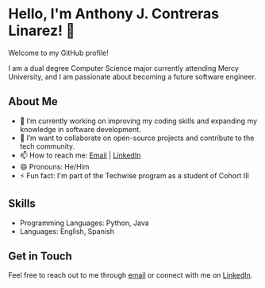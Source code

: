 # Hello, I'm Anthony J. Contreras Linarez! 👋

Welcome to my GitHub profile!

I am a dual degree Computer Science major currently attending Mercy University, and I am passionate about becoming a future software engineer.

## About Me

- 🔭 I’m currently working on improving my coding skills and expanding my knowledge in software development.
- 👯 I’m want to collaborate on open-source projects and contribute to the tech community.
- 📫 How to reach me: [Email](mailto:clanthony.j@gmail.com) | [LinkedIn](https://www.linkedin.com/in/anthony-contreras-linarez-7157bb2b8?lipi=urn%3Ali%3Apage%3Ad_flagship3_profile_view_base_contact_details%3BAptggbGwTfqGmsIac2dICw%3D%3D)
- 😄 Pronouns: He/Him
- ⚡ Fun fact: I'm part of the Techwise program as a student of Cohort III

## Skills

- Programming Languages: Python, Java
- Languages: English, Spanish

## Get in Touch

Feel free to reach out to me through [email](mailto:clanthony.j@gmail.com) or connect with me on [LinkedIn](https://www.linkedin.com/in/anthony-contreras-linarez-7157bb2b8?lipi=urn%3Ali%3Apage%3Ad_flagship3_profile_view_base_contact_details%3BAptggbGwTfqGmsIac2dICw%3D%3D).

